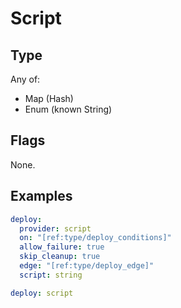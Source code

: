 # Script



## Type

Any of:

* Map (Hash)
* Enum (known String)

## Flags

None.


## Examples

```yaml
deploy:
  provider: script
  on: "[ref:type/deploy_conditions]"
  allow_failure: true
  skip_cleanup: true
  edge: "[ref:type/deploy_edge]"
  script: string
```

```yaml
deploy: script

```
